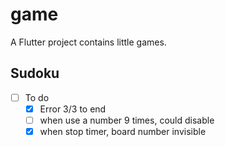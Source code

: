 # game

A Flutter project contains little games.

## Sudoku

- [ ] To do
  - [X] Error 3/3 to end
  - [ ] when use a number 9 times, could disable
  - [X] when stop timer, board number invisible
